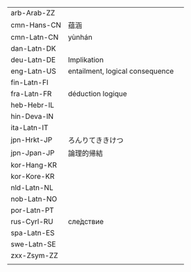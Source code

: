 | | | |
|-|-|-|
| arb-Arab-ZZ |  |  |
| cmn-Hans-CN | 蕴涵 |  |
| cmn-Latn-CN | yùnhán |  |
| dan-Latn-DK |  |  |
| deu-Latn-DE | Implikation |  |
| eng-Latn-US | entailment, logical consequence |  |
| fin-Latn-FI |  |  |
| fra-Latn-FR | déduction logique |  |
| heb-Hebr-IL |  |  |
| hin-Deva-IN |  |  |
| ita-Latn-IT |  |  |
| jpn-Hrkt-JP | ろんりてききけつ |  |
| jpn-Jpan-JP | 論理的帰結 |  |
| kor-Hang-KR |  |  |
| kor-Kore-KR |  |  |
| nld-Latn-NL |  |  |
| nob-Latn-NO |  |  |
| por-Latn-PT |  |  |
| rus-Cyrl-RU | сле́дствие |  |
| spa-Latn-ES |  |  |
| swe-Latn-SE |  |  |
| zxx-Zsym-ZZ |  |  |
|  |  |  |
